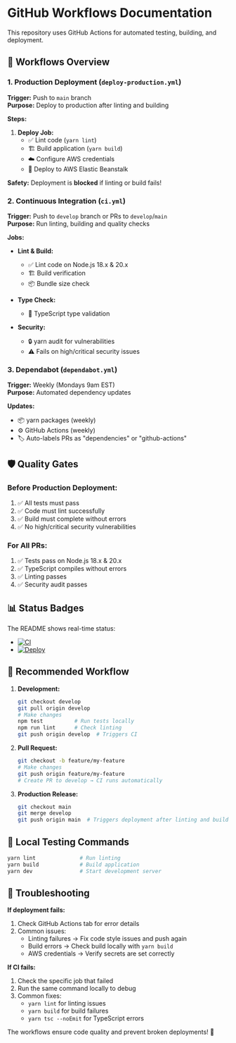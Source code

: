 # GitHub Workflows Documentation

This repository uses GitHub Actions for automated testing, building, and deployment.

## 🚀 Workflows Overview

### 1. Production Deployment (`deploy-production.yml`)

**Trigger:** Push to `main` branch  
**Purpose:** Deploy to production after linting and building

**Steps:**

1. **Deploy Job:**
   - ✅ Lint code (`yarn lint`)
   - 🏗️ Build application (`yarn build`)
   - ☁️ Configure AWS credentials
   - 🚀 Deploy to AWS Elastic Beanstalk

**Safety:** Deployment is **blocked** if linting or build fails!

### 2. Continuous Integration (`ci.yml`)

**Trigger:** Push to `develop` branch or PRs to `develop`/`main`  
**Purpose:** Run linting, building and quality checks

**Jobs:**

- **Lint & Build:**
  - ✅ Lint code on Node.js 18.x & 20.x
  - 🏗️ Build verification
  - 📦 Bundle size check

- **Type Check:**
  - 📝 TypeScript type validation

- **Security:**
  - 🔒 yarn audit for vulnerabilities
  - ⚠️ Fails on high/critical security issues

### 3. Dependabot (`dependabot.yml`)

**Trigger:** Weekly (Mondays 9am EST)  
**Purpose:** Automated dependency updates

**Updates:**

- 📦 yarn packages (weekly)
- ⚙️ GitHub Actions (weekly)
- 🏷️ Auto-labels PRs as "dependencies" or "github-actions"

## 🛡️ Quality Gates

### Before Production Deployment:

1. ✅ All tests must pass
2. ✅ Code must lint successfully
3. ✅ Build must complete without errors
4. ✅ No high/critical security vulnerabilities

### For All PRs:

1. ✅ Tests pass on Node.js 18.x & 20.x
2. ✅ TypeScript compiles without errors
3. ✅ Linting passes
4. ✅ Security audit passes

## 📊 Status Badges

The README shows real-time status:

- [![CI](https://github.com/dorkycam/sleeps-til-christmas/actions/workflows/ci.yml/badge.svg)](https://github.com/dorkycam/sleeps-til-christmas/actions/workflows/ci.yml)
- [![Deploy](https://github.com/dorkycam/sleeps-til-christmas/actions/workflows/deploy-production.yml/badge.svg)](https://github.com/dorkycam/sleeps-til-christmas/actions/workflows/deploy-production.yml)

## 🔄 Recommended Workflow

1. **Development:**

   ```bash
   git checkout develop
   git pull origin develop
   # Make changes
   npm test          # Run tests locally
   npm run lint      # Check linting
   git push origin develop  # Triggers CI
   ```

2. **Pull Request:**

   ```bash
   git checkout -b feature/my-feature
   # Make changes
   git push origin feature/my-feature
   # Create PR to develop → CI runs automatically
   ```

3. **Production Release:**
   ```bash
   git checkout main
   git merge develop
   git push origin main  # Triggers deployment after linting and build
   ```

## 🔧 Local Testing Commands

```bash
yarn lint              # Run linting
yarn build             # Build application
yarn dev               # Start development server
```

## 🚨 Troubleshooting

**If deployment fails:**

1. Check GitHub Actions tab for error details
2. Common issues:
   - Linting failures → Fix code style issues and push again
   - Build errors → Check build locally with `yarn build`
   - AWS credentials → Verify secrets are set correctly

**If CI fails:**

1. Check the specific job that failed
2. Run the same command locally to debug
3. Common fixes:
   - `yarn lint` for linting issues
   - `yarn build` for build failures
   - `yarn tsc --noEmit` for TypeScript errors

The workflows ensure code quality and prevent broken deployments! 🎉
